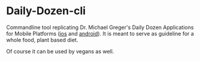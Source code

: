 # Daily-Dozen-cli

Commandline tool replicating Dr. Michael Greger's Daily Dozen
Applications for Mobile Platforms
([ios](https://github.com/nutritionfactsorg/daily-dozen-ios) and
 [android](https://github.com/nutritionfactsorg/daily-dozen-android)).
It is meant to serve as guideline for a whole food, plant based diet.

Of course it can be used by vegans as well.
